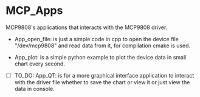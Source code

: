 # MCP_Apps

MCP9808's applications that interacts with the MCP9808 driver.

  - App_open_file: is just a simple code in cpp to open the device file "/dev/mcp9808" and read data from it, for compilation cmake is used.
    
  - App_plot: is a simple python example to plot the device data in small chart every second.
    
  - [ ] TO_DO: App_QT: is for a more graphical interface application to interact with the driver file whether to save the chart or view it or just view the data in console.
